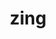 ---
category: 4-letters
denotation: null
name: zing
reference_link: https://www.etymonline.com/word/zing
root_language: null
root_name: null
title: zing
type: free
word_sums:
- respelling: zing
  sum: 'Zing + '
---